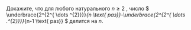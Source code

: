 Докажите, что для любого натурального $n\geq2$ , число $ \underbrace{2^{2^{ \dots ^{2}}}}_{n \text{ раз}}-\underbrace{2^{2^{ \dots .^{2}}}}_{n-1 \text{ раз}} $  делится на $n$.